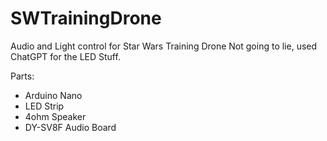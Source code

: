 # SWTrainingDrone
Audio and Light control for Star Wars Training Drone
Not going to lie, used ChatGPT for the LED Stuff.

Parts:

- Arduino Nano
- LED Strip
- 4ohm Speaker
- DY-SV8F Audio Board
